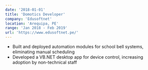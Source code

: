 ```yaml
---
date: '2018-01-01'
title: 'Domotics Developer'
company: 'Edusoftnet'
location: 'Arequipa, PE'
range: 'Jan 2018 - Feb 2019'
url: 'https://www.edusoftnet.pe/'
---
```


- Built and deployed automation modules for school bell systems, eliminating manual scheduling
- Developed a VB.NET desktop app for device control, increasing adoption by non-technical staff

